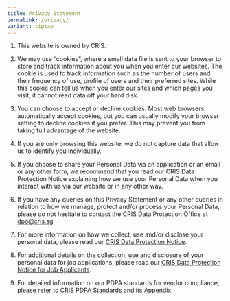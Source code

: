 ```yaml
---
title: Privacy Statement
permalink: /privacy/
variant: tiptap
---
```

<ol>
<li>
<p>This website is owned by CRIS.</p>
</li>
<li>
<p>We may use “cookies”, where a small data file is sent to your browser
to store and track information about you when you enter our websites. The
cookie is used to track information such as the number of users and their
frequency of use, profile of users and their preferred sites. While this
cookie can tell us when you enter our sites and which pages you visit,
it cannot read data off your hard disk.</p>
</li>
<li>
<p>You can choose to accept or decline cookies. Most web browsers automatically
accept cookies, but you can usually modify your browser setting to decline
cookies if you prefer. This may prevent you from taking full advantage
of the website.</p>
</li>
<li>
<p>If you are only browsing this website, we do not capture data that allow
us to identify you individually.</p>
</li>
<li>
<p>If you choose to share your Personal Data via an application or an email
or any other form, we recommend that you read our CRIS Data Protection
Notice explaining how we use your Personal Data when you interact with
us via our website or in any other way.</p>
</li>
<li>
<p>If you have any queries on this Privacy Statement or any other queries
in relation to how we manage, protect and/or process your Personal Data,
please do not hesitate to contact the CRIS Data Protection Office at&nbsp;
<a href="mailto:dpo@cris.sg" rel="noopener noreferrer nofollow" target="_blank">dpo@cris.sg</a>
</p>
</li>
<li>
<p>For more information on how we collect, use and/or disclose your personal
data, please read our <a href="https://www.cris.sg/files/Critical%20Documents/data_protection_notice.pdf" rel="noopener nofollow" target="_blank">CRIS Data Protection Notice</a>.</p>
</li>
<li>
<p>For additional details on the collection, use and disclosure of your personal
data for job applications, please read our <a href="/files/Critical%20Documents/dp%20notice%20for%20job%20applicants.pdf" rel="noopener noreferrer nofollow" target="_blank">CRIS Data Protection Notice for Job Applicants</a>.</p>
</li>
<li>
<p>For detailed information on our PDPA standards for vendor compliance,
please refer to <a href="/files/Critical Documents/CRIS_PDPA_Standards__updated_3Jan2024_.pdf" rel="noopener noreferrer nofollow" target="_blank">CRIS PDPA Standards</a> and
its <a href="/files/Critical Documents/APPENDIX___Requirements_regarding_handling_of_data_breaches__updated_3Jan2024_.pdf" rel="noopener noreferrer nofollow" target="_blank">Appendix</a>.</p>
<p></p>
</li>
</ol>
<p></p>